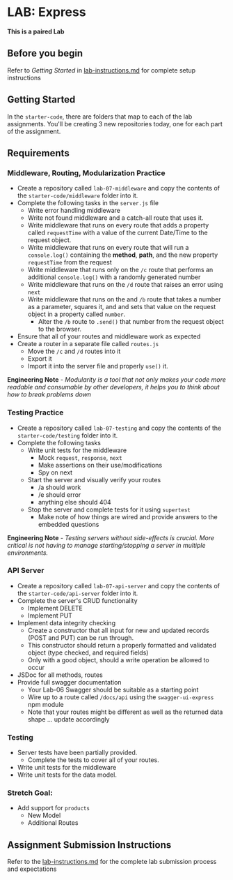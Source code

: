 # LAB: Express

**This is a paired Lab**

## Before you begin
Refer to *Getting Started* in [lab-instructions.md](../../../reference/submission-instructions/labs.md) for complete setup instructions

## Getting Started
In the `starter-code`, there are folders that map to each of the lab assignments. You'll be creating 3 new repositories today, one for each part of the assignment.

## Requirements

### Middleware, Routing, Modularization Practice
* Create a repository called `lab-07-middleware` and copy the contents of the `starter-code/middleware` folder into it.
* Complete the following tasks in the `server.js` file
  * Write error handling middleware
  * Write not found middleware and a catch-all route that uses it.
  * Write middleware that runs on every route that adds a property called `requestTime` with a value of the current Date/Time to the request object.
  * Write middleware that runs on every route that will run a `console.log()` containing the **method**, **path**, and the new property `requestTime` from the request
  * Write middleware that runs only on the `/c` route that performs an additional `console.log()` with a randomly generated number
  * Write middleware that runs on the `/d` route that raises an error using `next`
  * Write middleware that runs on the and `/b` route that takes a number as a parameter, squares it, and and sets that value on the request object in a property called `number`.
    * Alter the `/b` route to `.send()` that number from the request object to the browser.
* Ensure that all of your routes and middleware work as expected
* Create a router in a separate file called `routes.js`
  * Move the `/c` and `/d` routes into it
  * Export it
  * Import it into the server file and properly `use()` it.
  
**Engineering Note** - *Modularity is a tool that not only makes your code more readable and consumable by other developers, it helps you to think about how to break problems down*

### Testing Practice
* Create a repository called `lab-07-testing` and copy the contents of the `starter-code/testing` folder into it.
* Complete the following tasks
  * Write unit tests for the middleware
    * Mock `request`, `response`, `next`
    * Make assertions on their use/modifications
    * Spy on next
  * Start the server and visually verify your routes
    * /a should work
    * /e should error
    * anything else should 404
  * Stop the server and complete tests for it using `supertest`
    * Make note of how things are wired and provide answers to the embedded questions
    
**Engineering Note** - *Testing servers without side-effects is crucial. More critical is not having to manage starting/stopping a server in multiple environments.*

### API Server
* Create a repository called `lab-07-api-server` and copy the contents of the `starter-code/api-server` folder into it.
* Complete the server's CRUD functionality
  * Implement DELETE
  * Implement PUT
* Implement data integrity checking
  * Create a constructor that all input for new and updated records (POST and PUT) can be run through.
  * This constructor should return a properly formatted and validated object (type checked, and required fields)
  * Only with a good object, should a write operation be allowed to occur
* JSDoc for all methods, routes
* Provide full swagger documentation
  * Your Lab-06 Swagger should be suitable as a starting point
  * Wire up to a route called `/docs/api` using the `swagger-ui-express` npm module
  * Note that your routes might be different as well as the returned data shape ... update accordingly


### Testing
* Server tests have been partially provided.
  * Complete the tests to cover all of your routes.
* Write unit tests for the middleware
* Write unit tests for the data model.


### Stretch Goal:
* Add support for `products`
  * New Model
  * Additional Routes


## Assignment Submission Instructions
Refer to the [lab-instructions.md](../../../reference/submission-instructions/labs.md) for the complete lab submission process and expectations
